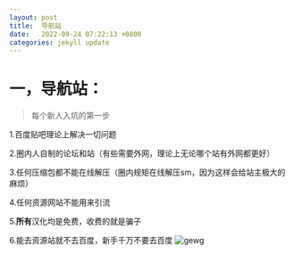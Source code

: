 ```yaml
---
layout: post
title:  导航站
date:   2022-09-24 07:22:13 +0800
categories: jekyll update
---
```

# 一，导航站：
>每个新人入坑的第一步

1.百度贴吧理论上解决一切问题

2.圈内人自制的论坛和站（有些需要外网，理论上无论哪个站有外网都更好）

3.任何压缩包都不能在线解压（圈内规矩在线解压sm，因为这样会给站主极大的麻烦）

4.任何资源网站不能用来引流

5.**所有**汉化均是免费，收费的就是骗子

6.能去资源站就不去百度，新手千万不要去百度
![gewg]([https://i0.hdslb.com/bfs/new_dyn/25b3af543aeb60bf36ca6c0094981436292063385.jpg@312w_312h_1e_1c.webp](https://raw.githubusercontent.com/LHBNOACG/lhbnoacg.github.io/main/pictures/%E5%9B%BE%E7%89%873.jpg))
